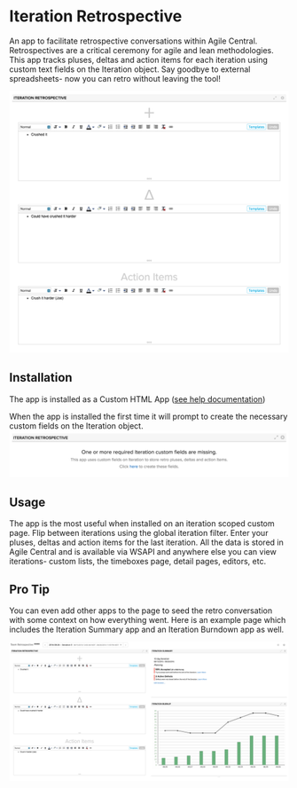 # Iteration Retrospective
An app to facilitate retrospective conversations within Agile Central.  Retrospectives are a critical ceremony for agile and lean methodologies.  This app tracks pluses, deltas and action items for each iteration using custom text fields on the Iteration object.  Say goodbye to external spreadsheets- now you can retro without leaving the tool!

![iteration retrospective screenshot](images/app.png "Iteration Retrospective Screenshot")

## Installation
The app is installed as a Custom HTML App ([see help documentation](https://help.rallydev.com/custom-html))

When the app is installed the first time it will prompt to create the necessary custom fields on the Iteration object.
![iteration retrospective setup](images/create-fields.png "Iteration Retrospective Setup Screenshot")

## Usage

The app is the most useful when installed on an iteration scoped custom page.  Flip between iterations using the global iteration filter.
Enter your pluses, deltas and action items for the last iteration.  All the data is stored in Agile Central and is available via WSAPI and anywhere else you can view iterations- custom lists, the timeboxes page, detail pages, editors, etc.

## Pro Tip

You can even add other apps to the page to seed the retro conversation with some context on how everything went.  Here is an example page which includes the Iteration Summary app and an Iteration Burndown app as well.

![team retrospective](images/retro-page.png "Team Retrospective Page Screenshot")
